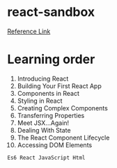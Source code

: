 # react-sandbox
[Reference Link](https://www.kirupa.com/react/index.htm)

# Learning order
1. Introducing React <br />
2. Building Your First React App <br />
3. Components in React <br />
4. Styling in React <br />
5. Creating Complex Components <br />
6. Transferring Properties <br />
7. Meet JSX...Again! <br />
8. Dealing With State <br />
9. The React Component Lifecycle <br />
10. Accessing DOM Elements <br />

``` Es6 React JavaScript Html ```
